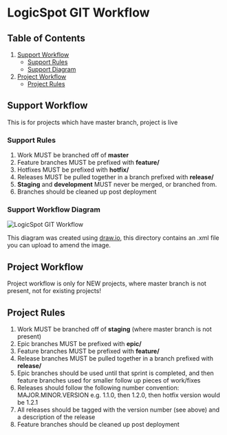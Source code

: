# LogicSpot GIT Workflow

## Table of Contents

 1. [Support Workflow](#support-workflow)
    - [Support Rules](#support-rules)
    - [Support Diagram](#support-workflow-diagram)
 1. [Project Workflow](#project-workflow)
    - [Project Rules](#project-rules)

## Support Workflow

This is for projects which have master branch, project is live

### Support Rules

 1. Work MUST be branched off of **master**
 1. Feature branches MUST be prefixed with **feature/**
 1. Hotfixes MUST be prefixed with **hotfix/**
 1. Releases MUST be pulled together in a branch prefixed with **release/**
 1. **Staging** and **development** MUST never be merged, or branched from.
 1. Branches should be cleaned up post deployment

### Support Workflow Diagram

![LogicSpot GIT Workflow](https://raw.githubusercontent.com/LogicSpot/LogicSpot-Guidelines/master/git/gitflow.png)

This diagram was created using [draw.io](https://www.draw.io/), this directory contains an .xml file you can upload to amend the image.

## Project Workflow

Project workflow is only for NEW projects, where master branch is not present, not for existing projects!

## Project Rules

 1. Work MUST be branched off of **staging** (where master branch is not present)
 1. Epic branches MUST be prefixed with **epic/**
 1. Feature branches MUST be prefixed with **feature/**
 1. Release branches MUST be pulled together in a branch prefixed with **release/**
 1. Epic branches should be used until that sprint is completed, and then feature branches used for smaller follow up pieces of work/fixes
 1. Releases should follow the following number convention: MAJOR.MINOR.VERSION e.g. 1.1.0, then 1.2.0, then hotfix version would be 1.2.1
 1. All releases should be tagged with the version number (see above) and a description of the release
 1. Feature branches should be cleaned up post deployment


